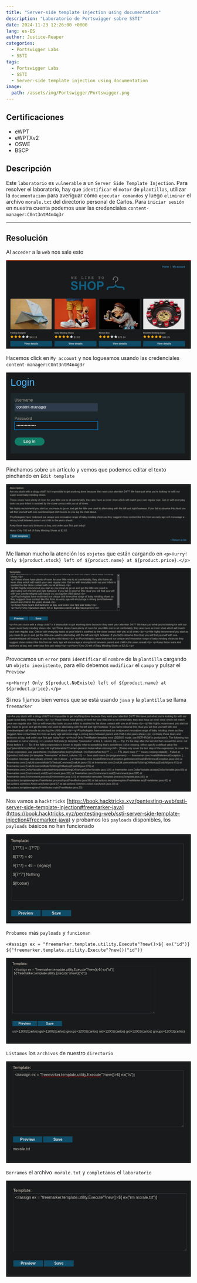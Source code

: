 ```yaml
---
title: "Server-side template injection using documentation"
description: "Laboratorio de Portswigger sobre SSTI"
date: 2024-11-23 12:26:00 +0800
lang: es-ES
author: Justice-Reaper
categories:
  - Portswigger Labs
  - SSTI
tags:
  - Portswigger Labs
  - SSTI
  - Server-side template injection using documentation
image:
  path: /assets/img/Portswigger/Portswigger.png
---
```


## Certificaciones

- eWPT
- eWPTXv2
- OSWE
- BSCP
  
## Descripción

Este `laboratorio` es `vulnerable` a un `Server Side Template Injection`. Para resolver el laboratorio, hay que `identificar` el `motor` de `plantillas`, utilizar la `documentación` para averiguar cómo `ejecutar comandos` y luego `eliminar` el archivo `morale.txt` del directorio personal de Carlos. Para `iniciar sesión` en nuestra cuenta podemos usar las credenciales `content-manager:C0nt3ntM4n4g3r`

---

## Resolución

Al `acceder` a la `web` nos sale esto

![](/assets/img/SSTI-Lab-3/image_1.png)

Hacemos click en `My account` y nos logueamos usando las credenciales `content-manager:C0nt3ntM4n4g3r`

![](/assets/img/SSTI-Lab-3/image_2.png)

Pinchamos sobre un artículo y vemos que podemos editar el texto pinchando en `Edit template`

![](/assets/img/SSTI-Lab-3/image_3.png)

Me llaman mucho la atención los `objetos` que están cargando en `<p>Hurry! Only ${product.stock} left of ${product.name} at ${product.price}.</p>`

![](/assets/img/SSTI-Lab-3/image_4.png)

Provocamos un `error` para `identificar` el `nombre` de la `plantilla` cargando un `objeto inexistente`, para ello debemos `modificar` el `campo` y pulsar el `Preview`

```
<p>Hurry! Only ${product.NoExiste} left of ${product.name} at ${product.price}.</p>
```

Si nos fijamos bien vemos que se está usando `java` y la `plantilla` se llama `freemarker`

![](/assets/img/SSTI-Lab-3/image_5.png)

Nos vamos a `hacktricks` [https://book.hacktricks.xyz/pentesting-web/ssti-server-side-template-injection#freemarker-java](https://book.hacktricks.xyz/pentesting-web/ssti-server-side-template-injection#freemarker-java) y probamos los `payloads` disponibles, los `payloads` básicos no han funcionado

![](/assets/img/SSTI-Lab-3/image_6.png)

`Probamos` más `payloads` y `funcionan`

```
<#assign ex = "freemarker.template.utility.Execute"?new()>${ ex("id")}
${"freemarker.template.utility.Execute"?new()("id")}
```

![](/assets/img/SSTI-Lab-3/image_7.png)

`Listamos` los `archivos` de nuestro `directorio`

![](/assets/img/SSTI-Lab-3/image_8.png)

`Borramos` el archivo` morale.txt` y `completamos` el `laboratorio`

![](/assets/img/SSTI-Lab-3/image_9.png)
